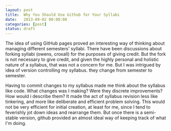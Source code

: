 ```yaml
---
layout: post
title:  Why You Should Use Github for Your Syllabi
date:   2013-09-02 00:00:00
categories: [post]
status: draft
---
```


The idea of using GitHub pages proved an interesting way of thinking about managing different semesters' syllabi. There have been discussions about forking syllabi (owens, croxall) for the purposes of giving credit. But the fork is not necessary to give credit, and given the highly personal and holistic nature of a syllabus, that was not a concern for me. But I was intrigued by idea of version controlling my syllabus. they change from semester to semester. 

Having to commit changes to my syllabus made me think about the syllabus like code. What changes was I making? Were they discrete improvements? How would i describe them? It made the act of syllabus revision less like tinkering, and more like deliberate and efficient problem solving. This would not be very efficient for initial creation, at least for me, since I tend to feverishly jot down ideas and rearrange them. But once there is a semi-stable version, github provided an almost ideal way of keeping track of what I'm doing.